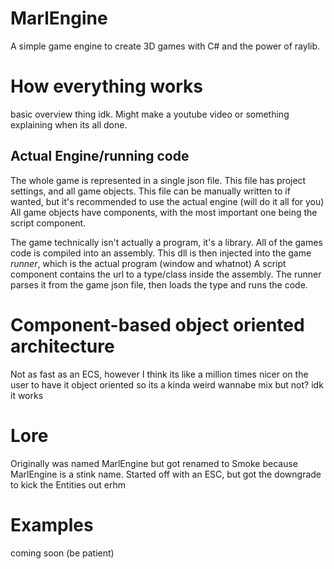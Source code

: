 # MarlEngine
A simple game engine to create 3D games with C# and the power of raylib.

# How everything works
basic overview thing idk. Might make a youtube video or something explaining when its all done.

## Actual Engine/running code
The whole game is represented in a single json file. This file has project settings, and all game objects. This file can be manually written to if wanted, but it's recommended to use the actual engine (will do it all for you) All game objects have components, with the most important one being the script component.

The game technically isn't actually a program, it's a library. All of the games code is compiled into an assembly. This dll is then injected into the game *runner*, which is the actual program (window and whatnot) A script component contains the url to a type/class inside the assembly. The runner parses it from the game json file, then loads the type and runs the code.

# Component-based object oriented architecture
Not as fast as an ECS, however I think its like a million times nicer on the user to have it object oriented so its a kinda weird wannabe mix but not? idk it works

# Lore
Originally was named MarlEngine but got renamed to Smoke because MarlEngine is a stink name. Started off with an ESC, but got the downgrade to kick the Entities out erhm

# Examples
coming soon (be patient)